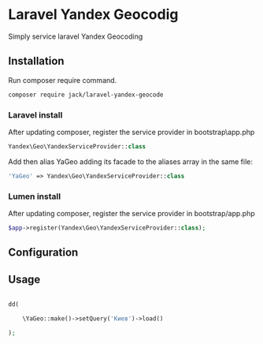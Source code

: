 # Laravel Yandex Geocodig
Simply service laravel Yandex Geocoding

## Installation 

Run composer require command.

```sh
composer require jack/laravel-yandex-geocode
```

### Laravel install

After updating composer, register the service provider in bootstrap\app.php
```php
Yandex\Geo\YandexServiceProvider::class
```

Add then alias YaGeo adding its facade to the aliases array in the same file:

```php
'YaGeo' => Yandex\Geo\YandexServiceProvider::class
```

### Lumen install

After updating composer, register the service provider in bootstrap/app.php

```php
$app->register(Yandex\Geo\YandexServiceProvider::class);
```

## Configuration


## Usage

```php

dd(

    \YaGeo::make()->setQuery('Киев')->load()

);

```